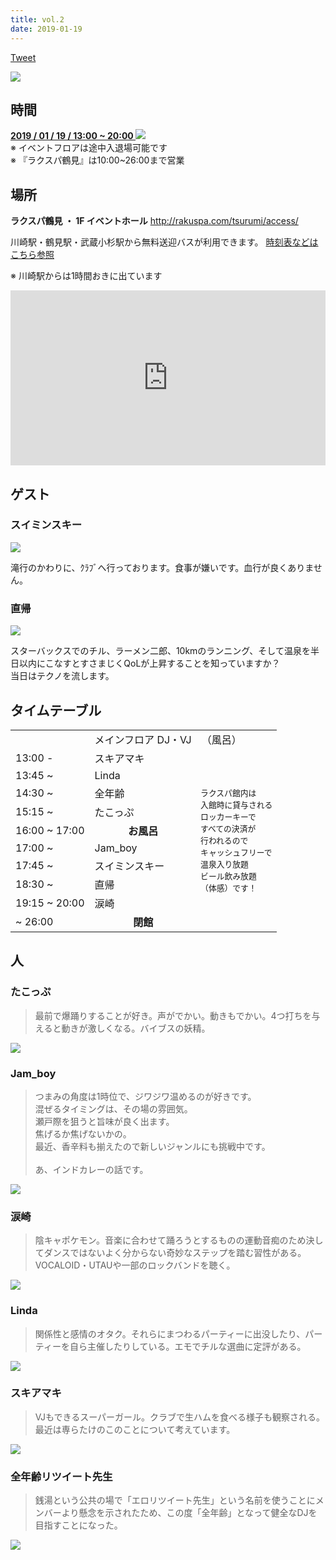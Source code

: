 ```yaml
---
title: vol.2
date: 2019-01-19
---
```


<a class="twitter-share-button"
    href="https://twitter.com/intent/tweet?text=わいわい&hashtag=yukemuli&url=https%3A%2F%2Fyukemuli.dance%2Fevents%2F20190119-vol2%2F"
    data-size="large" >Tweet</a>
<script async src="https://platform.twitter.com/widgets.js" charset="utf-8"></script>

<img src="/img/cap-2.jpg" >

## 時間

<div class="r-2">
  <div>
    <b>
      <a
        target="_blank"
        href="https://www.google.com/calendar/event?action=TEMPLATE&dates=20190119T110000/20190119T200000&text=YUKEMULI&details=%E6%B8%A9%E6%B3%89%E5%85%A5%E3%82%8A%E6%94%BE%E9%A1%8C%EF%BC%81%E6%B9%AF%E3%81%91%E3%82%80%E3%82%8A%E6%B5%B4%E3%81%B3%E3%81%A6%E3%83%93%E3%83%BC%E3%83%AB%E9%A3%B2%E3%82%93%E3%81%A7%E8%B8%8A%E3%82%8D%E3%81%86%EF%BC%81%E3%81%84%E3%82%8F%E3%82%86%E3%82%8B%E3%80%8C%E3%82%B9%E3%83%BC%E3%83%91%E3%83%BC%E9%8A%AD%E6%B9%AF%E3%80%8D%E7%9A%84%E3%81%AA%E3%80%8C%E3%83%8F%E3%82%B3%E3%80%8D%E3%81%AA%E3%81%AE%E3%81%A7%E9%A4%A8%E5%86%85%E3%81%A7%E3%81%AE%E6%B4%BB%E5%8B%95%E3%81%AF%E3%81%BB%E3%81%BC%E3%82%AD%E3%83%A3%E3%83%83%E3%82%B7%E3%83%A5%E3%83%AC%E3%82%B9%EF%BC%81%E5%8F%97%E4%BB%98%E3%81%A7%E3%82%82%E3%82%89%E3%81%88%E3%82%8B%E3%83%AA%E3%82%B9%E3%83%88%E3%83%90%E3%83%B3%E3%83%89%E3%81%A7%E3%81%8A%E4%BC%9A%E8%A8%88%EF%BC%81%E3%81%93%E3%82%8C%E3%81%AF%E3%82%82%E3%81%AF%E3%82%84%E4%BB%AE%E6%83%B3%E7%8F%BE%E5%AE%9F%EF%BC%81%E3%81%95%E3%81%82%E3%80%81%E3%81%82%E3%81%AA%E3%81%9F%E3%82%82%E9%B6%B4%E8%A6%8B%E3%81%A7%E3%83%95%E3%83%AB%E3%83%80%E3%82%A4%E3%83%96%EF%BC%81%0A%0A%E3%82%A8%E3%83%B3%E3%83%88%E3%83%A9%E3%83%B3%E3%82%B9%0A1680%E5%86%86%EF%BC%88%E5%85%A5%E5%A0%B4%EF%BC%89%20%2B%20500%E5%86%86%EF%BC%88%E3%82%A4%E3%83%99%E3%83%B3%E3%83%88%E3%82%B9%E3%83%9A%E3%83%BC%E3%82%B9%EF%BC%89%0A%0A%E3%82%BF%E3%82%A4%E3%83%A0%E3%83%86%E3%83%BC%E3%83%96%E3%83%AB%0A13%3A00%20-%09%E3%82%B9%E3%82%AD%E3%82%A2%E3%83%9E%E3%82%AD%0A13%3A45%20~%09Linda%20%0A14%3A30%20~%09%E5%85%A8%E5%B9%B4%E9%BD%A2%20%0A15%3A15%20~%09%E3%81%9F%E3%81%93%E3%81%A3%E3%81%B7%20%0A16%3A00%20~%2017%3A00%20%EF%BC%88%E3%81%8A%E9%A2%A8%E5%91%82%E3%82%BF%E3%82%A4%E3%83%A0%EF%BC%89%0A17%3A00%20~%09Jam_boy%20%0A17%3A45%20~%09%E3%82%B9%E3%82%A4%E3%83%9F%E3%83%B3%E3%82%B9%E3%82%AD%E3%83%BC%20%EF%BC%88%E3%82%B2%E3%82%B9%E3%83%88%EF%BC%89%0A18%3A30%20~%09%E7%9B%B4%E5%B8%B0%20%EF%BC%88%E3%82%B2%E3%82%B9%E3%83%88%EF%BC%89%0A19%3A15%20~%20%E6%B6%99%E5%B4%8E&location=%E6%A8%AA%E6%B5%9C%E3%81%AE%E3%82%B9%E3%83%91%E3%80%90RAKUSPA%E9%B6%B4%E8%A6%8B%E3%80%91%EF%BC%88%E3%82%B9%E3%83%BC%E3%83%91%E3%83%BC%E9%8A%AD%E6%B9%AF%2F%E3%81%8A%E9%A2%A8%E5%91%82%2F%E5%B2%A9%E7%9B%A4%E6%B5%B4%2F%E3%82%A8%E3%82%B9%E3%83%86%2F%E3%82%B5%E3%82%A6%E3%83%8A%EF%BC%89%2C%20%E6%97%A5%E6%9C%AC%E3%80%81%E3%80%92230-0004%20%E7%A5%9E%E5%A5%88%E5%B7%9D%E7%9C%8C%E6%A8%AA%E6%B5%9C%E5%B8%82%E9%B6%B4%E8%A6%8B%E5%8C%BA%E5%85%83%E5%AE%AE%EF%BC%92%E4%B8%81%E7%9B%AE%EF%BC%91%E2%88%92%EF%BC%93%EF%BC%99">
        2019 / 01 / 19 / 13:00 ~ 20:00 <img class="calendar" src="https://www.google.com/calendar/images/ext/gc_button1_ja.gif" />
      </a>
    </b>
  </div>
  <div>
    ※ イベントフロアは途中入退場可能です<br>
    ※ 『ラクスパ鶴見』は10:00~26:00まで営業
  </div>
</div>

## 場所

<div class="r-2">
  <div>
    <div style="padding-right: 8px">
      <b>ラクスパ鶴見 ・ 1F イベントホール</b>
      <a href="http://rakuspa.com/tsurumi/access/">http://rakuspa.com/tsurumi/access/</a>
      <p>
        川崎駅・鶴見駅・武蔵小杉駅から無料送迎バスが利用できます。
        <a href="http://rakuspa.com/tsurumi/access/">時刻表などはこちら参照</a>
      </p>
      <p>
        ※ 川崎駅からは1時間おきに出ています
      </p>
    </div>
  </div>
  <div>
    <iframe
      src="https://www.google.com/maps/embed?pb=!1m14!1m8!1m3!1d12988.996344590576!2d139.6777252!3d35.5228418!3m2!1i1024!2i768!4f13.1!3m3!1m2!1s0x0%3A0xbef1a16d6d4c962e!2sRAKU+SPA+Tsurumi!5e0!3m2!1sen!2sjp!4v1544979884543"
      width="100%"
      height="280"
      frameborder="0"
      style="border:0" allowfullscreen></iframe>
  </div>
</div>

## ゲスト

<div class="guests" id="guests">
  <div>
    <div>
      <h3>スイミンスキー</h3>
    </div>
    <div>
      <div>
        <img src="/img/suiminsuki.jpg" />
        <a class="twitter" href="https://twitter.com/catoycblmuhckuu‬⁩"></a>
      </div>
      <div>
        <p>
          滝行のかわりに、ｸﾗﾌﾞへ行っております。食事が嫌いです。血行が良くありません。
        </p>
      </div>
    </div>
  </div>
  <div>
    <div>
      <h3>直帰</h3>
    </div>
    <div>
      <div>
        <img src="/img/chokki.jpg" />
        <a class="twitter" href="https://twitter.com/Chokki_Shitai"></a>
      </div>
      <div>
        <p>
          スターバックスでのチル、ラーメン二郎、10kmのランニング、そして温泉を半日以内にこなすとすさまじくQoLが上昇することを知っていますか？<br>
          当日はテクノを流します。
        </p>
      </div>
    </div>
  </div>
</div>

## タイムテーブル

<table class="table table-bordered">
  <tbody>
    <tr>
      <td><br></td>
      <td colspan="2">メインフロア DJ・VJ</td><td>（風呂）</td>
    </tr>
    <tr>
      <td>13:00 -</td>
      <td>スキアマキ</td>
      <td></td>
      <td rowspan="10" style="font-size: 0.8em">
        ラクスパ館内は<br>
        入館時に貸与される<br>
        ロッカーキーで<br>
        すべての決済が<br>
        行われるので<br>
        キャッシュフリーで<br>
        温泉入り放題<br>
        ビール飲み放題<br>
        （体感）です！
      </td>
    </tr>
    <tr>
      <td>13:45 ~</td>
      <td>Linda</td>
      <td></td>
    </tr>
    <tr>
      <td>14:30 ~</td>
      <td>全年齢</td>
      <td></td>
    </tr>
    <tr>
      <td>15:15 ~ </td>
      <td>たこっぷ</td>
      <td></td>
    </tr>
    <tr>
      <td>16:00 ~ 17:00</td>
      <td colspan="2" style="text-align: center; font-weight: bold;">お風呂</td>
    </tr>
    <tr>
      <td>17:00 ~</td>
      <td>Jam_boy</td>
      <td></td>
    </tr>
    <tr>
      <td>17:45 ~</td>
      <td>スイミンスキー</td>
      <td></td>
    </tr>
    <tr>
      <td>18:30 ~</td>
      <td>直帰</td>
      <td></td>
    </tr>
    <tr>
      <td>19:15 ~ 20:00</td>
      <td>涙崎</td>
      <td></td>
    </tr>
    <tr>
      <td>~ 26:00</td>
      <td colspan="2" style="text-align: center; font-weight: bold;">閉館</td>
    </tr>
  </tbody>
</table>


## 人

<div class="regulars">
  <div>
    <div>
      <h3>たこっぷ</h3>
      <blockquote>
        最前で爆踊りすることが好き。声がでかい。動きもでかい。4つ打ちを与えると動きが激しくなる。バイブスの妖精。
      </blockquote>
    </div>
    <div>
      <img src="/img/prof/tacop.jpg" >
    </div>
  </div>
  <div>
    <div>
      <h3>Jam_boy</h3>
      <blockquote>
        つまみの角度は1時位で、ジワジワ温めるのが好きです。<br>
        混ぜるタイミングは、その場の雰囲気。<br>
        瀬戸際を狙うと旨味が良く出ます。<br>
        焦げるか焦げないかの。<br>
        最近、香辛料も揃えたので新しいジャンルにも挑戦中です。<br><br>
        あ、インドカレーの話です。
      </blockquote>
    </div>
    <div>
      <img src="/img/prof/jamboy.jpg" >
    </div>
  </div>
  <div>
    <div>
      <h3>涙崎</h3>
      <blockquote>陰キャポケモン。音楽に合わせて踊ろうとするものの運動音痴のため決してダンスではないよく分からない奇妙なステップを踏む習性がある。VOCALOID・UTAUや一部のロックバンドを聴く。</blockquote>
    </div>
    <div>
      <img src="/img/prof/ruisaki.jpg" >
    </div>
  </div>
  <div>
    <div>
      <h3>Linda</h3>
      <blockquote>関係性と感情のオタク。それらにまつわるパーティーに出没したり、パーティーを自ら主催したりしている。エモでチルな選曲に定評がある。</blockquote>
    </div>
    <div>
      <img src="/img/prof/linda.jpg" >
    </div>
  </div>
  <div>
    <div>
      <h3>スキアマキ</h3>
      <blockquote>VJもできるスーパーガール。クラブで生ハムを食べる様子も観察される。最近は専らたけのこのことについて考えています。</blockquote>
    </div>
    <div>
      <img src="/img/prof/sukiamaki.jpg" >
    </div>
  </div>
  <div>
    <div>
      <h3>全年齢リツイート先生</h3>
      <blockquote>銭湯という公共の場で「エロリツイート先生」という名前を使うことにメンバーより懸念を示されたため、この度「全年齢」となって健全なDJを目指すことになった。</blockquote>
    </div>
    <div>
      <img src="/img/prof/otiai.jpg" >
    </div>
  </div>
</div>
